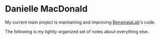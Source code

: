 # Danielle MacDonald

My current main project is maintaining and improving
[BensmaiaLab](https://github.com/BensmaiaLab)'s code.

The following is my lightly organized set of notes about everything else.
